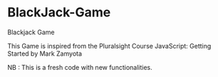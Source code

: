 # BlackJack-Game
Blackjack Game 

This Game is inspired from the Pluralsight Course JavaScript: Getting Started by Mark Zamyota

NB : This is a fresh code with new functionalities.
